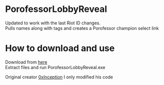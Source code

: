 # PorofessorLobbyReveal

Updated to work with the last Riot ID changes.<br />
Pulls names along with tags and creates a Porofessor champion select link

# How to download and use
Download from [here](https://github.com/AhmedMaged7/PorofessorLobbyReveal/releases/) <br />
Extract files and run PorofessorLobbyReveal.exe

Original creator [0xInception](https://github.com/0xInception/LobbyReveal) I only modified his code

